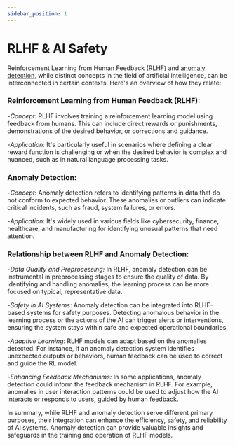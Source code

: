 ```yaml
---
sidebar_position: 1
---
```


# RLHF & AI Safety

Reinforcement Learning from Human Feedback (RLHF) and [anomaly detection](../Anomaly-Detection%20/welcomead.md), while distinct concepts in the field of artificial intelligence, can be interconnected in certain contexts. Here's an overview of how they relate:

### Reinforcement Learning from Human Feedback (RLHF):
-*Concept:* RLHF involves training a reinforcement learning model using feedback from humans. This can include direct rewards or punishments, demonstrations of the desired behavior, or corrections and guidance.

-*Application:* It's particularly useful in scenarios where defining a clear reward function is challenging or when the desired behavior is complex and nuanced, such as in natural language processing tasks.

### Anomaly Detection:
-*Concept*: Anomaly detection refers to identifying patterns in data that do not conform to expected behavior. These anomalies or outliers can indicate critical incidents, such as fraud, system failures, or errors.

-*Application*: It's widely used in various fields like cybersecurity, finance, healthcare, and manufacturing for identifying unusual patterns that need attention.

### Relationship between RLHF and Anomaly Detection:
-*Data Quality and Preprocessing:* In RLHF, anomaly detection can be instrumental in preprocessing stages to ensure the quality of data. By identifying and handling anomalies, the learning process can be more focused on typical, representative data.

-*Safety in AI Systems:* Anomaly detection can be integrated into RLHF-based systems for safety purposes. Detecting anomalous behavior in the learning process or the actions of the AI can trigger alerts or interventions, ensuring the system stays within safe and expected operational boundaries.

-*Adaptive Learning*: RLHF models can adapt based on the anomalies detected. For instance, if an anomaly detection system identifies unexpected outputs or behaviors, human feedback can be used to correct and guide the RL model.

-*Enhancing Feedback Mechanisms:* In some applications, anomaly detection could inform the feedback mechanism in RLHF. For example, anomalies in user interaction patterns could be used to adjust how the AI interacts or responds to users, guided by human feedback.

In summary, while RLHF and anomaly detection serve different primary purposes, their integration can enhance the efficiency, safety, and reliability of AI systems. Anomaly detection can provide valuable insights and safeguards in the training and operation of RLHF models.


